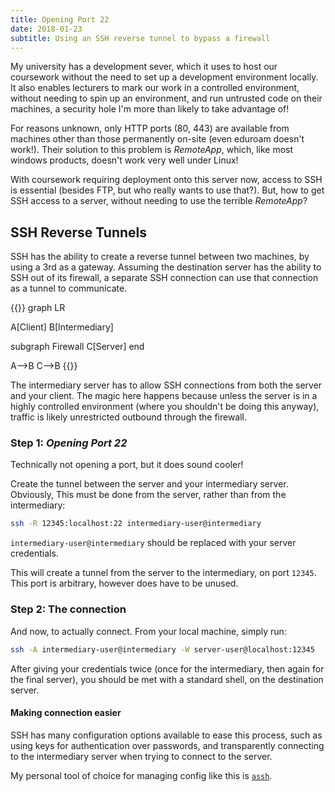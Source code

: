 ```yaml
---
title: Opening Port 22
date: 2018-01-23
subtitle: Using an SSH reverse tunnel to bypass a firewall
---
```


My university has a development sever, which it uses to host our coursework without the need to set up a development environment locally. It also enables lecturers to mark our work in a controlled environment, without needing to spin up an environment, and run untrusted code on their machines, a security hole I'm more than likely to take advantage of!

For reasons unknown, only HTTP ports (80, 443) are available from machines other than those permanently on-site (even eduroam doesn't work!). Their solution to this problem is _RemoteApp_, which, like most windows products, doesn't work very well under Linux!

With coursework requiring deployment onto this server now, access to SSH is essential (besides FTP, but who really wants to use that?). But, how to get SSH access to a server, without needing to use the terrible _RemoteApp_?

## SSH Reverse Tunnels
SSH has the ability to create a reverse tunnel between two machines, by using a 3rd as a gateway. Assuming the destination server has the ability to SSH out of its firewall, a separate SSH connection can use that connection as a tunnel to communicate.

{{<mermaid caption="Network layout">}}
graph LR

A[Client]
B[Intermediary]

subgraph Firewall
C[Server]
end

A-->B
C-->B
{{</mermaid>}}

The intermediary server has to allow SSH connections from both the server and your client. The magic here happens because unless the server is in a highly controlled environment (where you shouldn't be doing this anyway), traffic is likely unrestricted outbound through the firewall.

### Step 1: _Opening Port 22_
Technically not opening a port, but it does sound cooler!

Create the tunnel between the server and your intermediary server. Obviously, This must be done from the server, rather than from the intermediary:

```bash
ssh -R 12345:localhost:22 intermediary-user@intermediary
```

`intermediary-user@intermediary` should be replaced with your server credentials.

This will create a tunnel from the server to the intermediary, on port `12345`. This port is arbitrary, however does have to be unused.

### Step 2: The connection
And now, to actually connect. From your local machine, simply run:

```bash
ssh -A intermediary-user@intermediary -W server-user@localhost:12345
```

After giving your credentials twice (once for the intermediary, then again for the final server), you should be met with a standard shell, on the destination server.

#### Making connection easier
SSH has many configuration options available to ease this process, such as using keys for authentication over passwords, and transparently connecting to the intermediary server when trying to connect to the server.

My personal tool of choice for managing config like this is [`assh`](https://github.com/moul/advanced-ssh-config).
